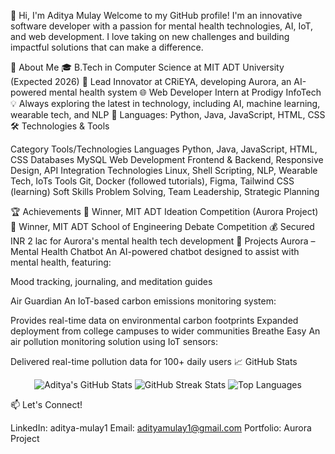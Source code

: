 
👋 Hi, I'm Aditya Mulay
Welcome to my GitHub profile! I'm an innovative software developer with a passion for mental health technologies, AI, IoT, and web development. I love taking on new challenges and building impactful solutions that can make a difference.


🚀 About Me
🎓 B.Tech in Computer Science at MIT ADT University (Expected 2026)
💼 Lead Innovator at CRiEYA, developing Aurora, an AI-powered mental health system
🌐 Web Developer Intern at Prodigy InfoTech
💡 Always exploring the latest in technology, including AI, machine learning, wearable tech, and NLP
💬 Languages: Python, Java, JavaScript, HTML, CSS
🛠️ Technologies & Tools


Category	Tools/Technologies
Languages	Python, Java, JavaScript, HTML, CSS
Databases	MySQL
Web Development	Frontend & Backend, Responsive Design, API Integration
Technologies	Linux, Shell Scripting, NLP, Wearable Tech, IoTs
Tools	Git, Docker (followed tutorials), Figma, Tailwind CSS (learning)
Soft Skills	Problem Solving, Team Leadership, Strategic Planning


🏆 Achievements
🥇 Winner, MIT ADT Ideation Competition (Aurora Project)
🥇 Winner, MIT ADT School of Engineering Debate Competition
💰 Secured INR 2 lac for Aurora's mental health tech development
🌟 Projects
Aurora – Mental Health Chatbot
An AI-powered chatbot designed to assist with mental health, featuring:

Mood tracking, journaling, and meditation guides


Air Guardian
An IoT-based carbon emissions monitoring system:

Provides real-time data on environmental carbon footprints
Expanded deployment from college campuses to wider communities
Breathe Easy
An air pollution monitoring solution using IoT sensors:

Delivered real-time pollution data for 100+ daily users
📈 GitHub Stats
<p align="center"> <img src="https://github-readme-stats.vercel.app/api?username=AdityaMulay1&show_icons=true&theme=radical" alt="Aditya's GitHub Stats" /> <img src="https://github-readme-streak-stats.herokuapp.com/?user=AdityaMulay1&theme=radical" alt="GitHub Streak Stats" /> <img src="https://github-readme-stats.vercel.app/api/top-langs/?username=AdityaMulay1&layout=compact&theme=radical" alt="Top Languages" /> </p>
📫 Let's Connect!

LinkedIn: aditya-mulay1
Email: adityamulay1@gmail.com
Portfolio: Aurora Project
